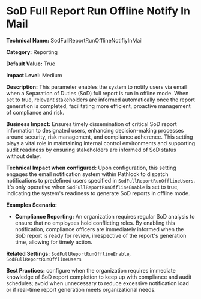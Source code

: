 # SoD Full Report Run Offline Notify In Mail

**Technical Name:** SodFullReportRunOfflineNotifiyInMail

**Category:** Reporting

**Default Value:** True

**Impact Level:** Medium

**Description:** This parameter enables the system to notify users via email when a Separation of Duties (SoD) full report is run in offline mode. When set to true, relevant stakeholders are informed automatically once the report generation is completed, facilitating more efficient, proactive management of compliance and risk.

**Business Impact:** Ensures timely dissemination of critical SoD report information to designated users, enhancing decision-making processes around security, risk management, and compliance adherence. This setting plays a vital role in maintaining internal control environments and supporting audit readiness by ensuring stakeholders are informed of SoD status without delay.

**Technical Impact when configured:** Upon configuration, this setting engages the email notification system within Pathlock to dispatch notifications to predefined users specified in `SodFullReportRunOfflineUsers`. It's only operative when `SodFullReportRunOfflineEnable` is set to true, indicating the system's readiness to generate SoD reports in offline mode.

**Examples Scenario:**

- **Compliance Reporting:** An organization requires regular SoD analysis to ensure that no employees hold conflicting roles. By enabling this notification, compliance officers are immediately informed when the SoD report is ready for review, irrespective of the report's generation time, allowing for timely action.
  
**Related Settings:** `SodFullReportRunOfflineEnable`, `SodFullReportRunOfflineUsers`

**Best Practices:** configure when the organization requires immediate knowledge of SoD report completion to keep up with compliance and audit schedules; avoid when unnecessary to reduce excessive notification load or if real-time report generation meets organizational needs.